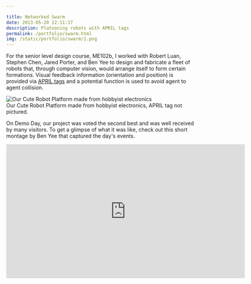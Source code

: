 ```yaml
---

title: Networked Swarm
date: 2013-05-20 12:11:17
description: Platooning robots with APRIL tags
permalink: /portfolio/swarm.html
img: /static/portfolio/swarm/1.png
---
```



For the senior level design course, ME102b, I worked with Robert Luan, Stephen Chen, Jared Porter, and Ben Yee to design and fabricate a fleet of robots that, through computer vision, would arrange itself to form certain formations. Visual feedback information (orientation and position) is provided via [APRIL tags](https://april.eecs.umich.edu/wiki/index.php/AprilTags) and a potential function is used to avoid agent to agent collision.
<div class="center">
	<img src="{%link images/portfolio/swarm/1.png %}" alt="Our Cute Robot Platform made from hobbyist electronics">
</div>
Our Cute Robot Platform made from hobbyist electronics, APRIL tag not pictured.

On Demo Day, our project was voted the second best and was well received by many visitors.
To get a glimpse of what it was like, check out this short montage by Ben Yee that captured the day's events.

<div class="center">
	<iframe width="640" height="360" src="https://www.youtube.com/embed/jr6YsgeCz14" frameborder="0" allowfullscreen></iframe>
</div>

